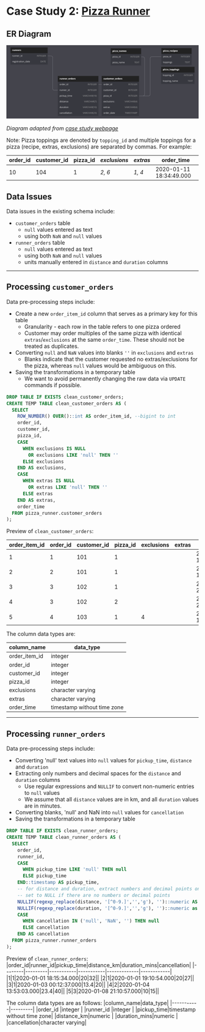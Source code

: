 # Case Study 2: [Pizza Runner](https://8weeksqlchallenge.com/case-study-2/)

## ER Diagram 

![ER diagram for case study 2](er_diagram_02.PNG)

*Diagram adapted from [case study webpage](https://8weeksqlchallenge.com/case-study-2/)*

Note: Pizza toppings are denoted by `topping_id` and multiple toppings for a pizza (recipe, extras, exclusions) are separated by commas. For example:

|order_id|customer_id|pizza_id|*exclusions*|*extras*|order_time|
|--------|-----------|--------|------------|--------|----------|
|10|104|1|*2, 6*|*1, 4*|2020-01-11 18:34:49.000|

## Data Issues 
Data issues in the existing schema include:

* `customer_orders` table
  * `null` values entered as text
  * using both `NaN` and `null` values
* `runner_orders` table
  * `null` values entered as text
  * using both `NaN` and `null` values
  * units manually entered in `distance` and `duration` columns

----
## Processing `customer_orders`

Data pre-processing steps include:

* Create a new `order_item_id` column that serves as a primary key for this table
  * Granularity - each row in the table refers to one pizza ordered
  * Customer may order multiples of the same pizza with identical `extras`/`exclusions` at the same `order_time`. These should not be treated as duplicates.
* Converting `null` and `NaN` values into blanks `''` in `exclusions` and `extras`
  * Blanks indicate that the customer requested no extras/exclusions for the pizza, whereas `null` values would be ambiguous on this.
* Saving the transformations in a temporary table
  * We want to avoid permanently changing the raw data via `UPDATE` commands if possible.

```sql
DROP TABLE IF EXISTS clean_customer_orders;
CREATE TEMP TABLE clean_customer_orders AS (
  SELECT
    ROW_NUMBER() OVER()::int AS order_item_id, --bigint to int
    order_id,
    customer_id,
    pizza_id,
    CASE 
      WHEN exclusions IS NULL 
        OR exclusions LIKE 'null' THEN ''
      ELSE exclusions 
    END AS exclusions,
    CASE 
      WHEN extras IS NULL
        OR extras LIKE 'null' THEN ''
      ELSE extras 
    END AS extras,
    order_time
  FROM pizza_runner.customer_orders
);
```

Preview of `clean_customer_orders`:

|order_item_id|order_id|customer_id|pizza_id|exclusions|extras|order_time|
|-------------|--------|-----------|--------|----------|------|----------|
|1|1|101|1|||2020-01-01 18:05:02.000|
|2|2|101|1|||2020-01-01 19:00:52.000|
|3|3|102|1|||2020-01-02 23:51:23.000|
|4|3|102|2|||2020-01-02 23:51:23.000|
|5|4|103|1|4||2020-01-04 13:23:46.000|


The column data types are:

|column_name|data_type|
|-----------|---------|
|order_item_id|integer|
|order_id|integer|
|customer_id|integer|
|pizza_id|integer|
|exclusions|character varying|
|extras|character varying|
|order_time|timestamp without time zone|

----

## Processing `runner_orders`

Data pre-processing steps include:

* Converting 'null' text values into `null` values for `pickup_time`, `distance` and `duration`
* Extracting only numbers and decimal spaces for the `distance` and `duration` columns
  * Use regular expressions and `NULLIF` to convert non-numeric entries to `null` values
  * We assume that all `distance` values are in km, and all `duration` values are in minutes.
* Converting blanks, 'null' and NaN into `null` values for `cancellation`
* Saving the transformations in a temporary table

```sql 
DROP TABLE IF EXISTS clean_runner_orders;
CREATE TEMP TABLE clean_runner_orders AS (
  SELECT
    order_id,
    runner_id,
    CASE
      WHEN pickup_time LIKE 'null' THEN null
      ELSE pickup_time
    END::timestamp AS pickup_time,
    -- for distance and duration, extract numbers and decimal points only. 
    -- set to NULL if there are no numbers or decimal points
    NULLIF(regexp_replace(distance, '[^0-9.]','','g'), '')::numeric AS distance_km,
    NULLIF(regexp_replace(duration, '[^0-9.]','','g'), '')::numeric as duration_mins,
    CASE
      WHEN cancellation IN ('null', 'NaN', '') THEN null
      ELSE cancellation
    END AS cancellation
  FROM pizza_runner.runner_orders
);
```
Preview of `clean_runner_orders`:
|order_id|runner_id|pickup_time|distance_km|duration_mins|cancellation|
|--------|---------|-----------|-----------|-------------|------------|
|1|1|2020-01-01 18:15:34.000|20|32||
|2|1|2020-01-01 19:10:54.000|20|27||
|3|1|2020-01-03 00:12:37.000|13.4|20||
|4|2|2020-01-04 13:53:03.000|23.4|40||
|5|3|2020-01-08 21:10:57.000|10|15||

The column data types are as follows:
|column_name|data_type|
|-----------|---------|
|order_id   |integer  |
|runner_id  |integer  |
|pickup_time|timestamp without time zone|
|distance_km|numeric  |
|duration_mins|numeric  |
|cancellation|character varying|
